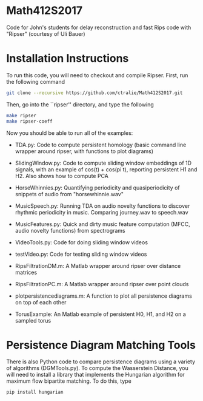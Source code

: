 # Math412S2017
Code for John's students for delay reconstruction and fast Rips code with "Ripser" (courtesy of Uli Bauer)

# Installation Instructions

To run this code, you will need to checkout and compile Ripser.  First, run the following command

~~~~~ bash
git clone --recursive https://github.com/ctralie/Math412S2017.git
~~~~~

Then, go into the ``ripser'' directory, and type the following

~~~~~ bash
make ripser
make ripser-coeff
~~~~~

Now you should be able to run all of the examples:

* TDA.py: Code to compute persistent homology (basic command line wrapper around ripser, with functions to plot diagrams)

* SlidingWindow.py: Code to compute sliding window embeddings of 1D signals, with an example of cos(t) + cos(pi t), reporting persistent H1 and H2.  Also shows how to compute PCA

* HorseWhinnies.py: Quantifying periodicity and quasiperiodicity of snippets of audio from "horsewhinnie.wav"

* MusicSpeech.py: Running TDA on audio novelty functions to discover rhythmic periodicity in music.  Comparing journey.wav to speech.wav

* MusicFeatures.py: Quick and dirty music feature computation (MFCC, audio novelty functions) from spectrograms

* VideoTools.py: Code for doing sliding window videos

* testVideo.py: Code for testing sliding window videos

* RipsFiltrationDM.m: A Matlab wrapper around ripser over distance matrices

* RipsFiltrationPC.m: A Matlab wrapper around ripser over point clouds

* plotpersistencediagrams.m: A function to plot all persistence diagrams on top of each other

* TorusExample: An Matlab example of persistent H0, H1, and H2 on a sampled torus

# Persistence Diagram Matching Tools

There is also Python code to compare persistence diagrams using a variety of algorithms (DGMTools.py).  To compute the Wasserstein Distance, you will need to install a library that implements the Hungarian algorithm for maximum flow bipartite matching.  To do this, type

~~~~~ bash
pip install hungarian
~~~~~

